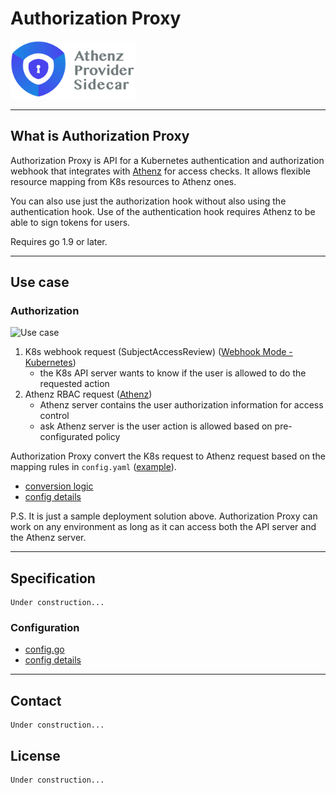 # Authorization Proxy

<img src="https://github.com/yahoojapan/authorization-proxy/raw/master/images/logo.png" width="200">

---

## What is Authorization Proxy
Authorization Proxy is API for a Kubernetes authentication and authorization webhook that integrates with
[Athenz](https://github.com/yahoo/athenz) for access checks. It allows flexible resource
mapping from K8s resources to Athenz ones.

You can also use just the authorization hook without also using the authentication hook.
Use of the authentication hook requires Athenz to be able to sign tokens for users.

Requires go 1.9 or later.

---

## Use case
### Authorization
![Use case](./doc/assets/use-case.png)

1. K8s webhook request (SubjectAccessReview) ([Webhook Mode - Kubernetes](https://kubernetes.io/docs/reference/access-authn-authz/webhook/))
	- the K8s API server wants to know if the user is allowed to do the requested action
2. Athenz RBAC request ([Athenz](http://www.athenz.io/))
	- Athenz server contains the user authorization information for access control
	- ask Athenz server is the user action is allowed based on pre-configurated policy

Authorization Proxy convert the K8s request to Athenz request based on the mapping rules in `config.yaml` ([example](./config/example_config.yaml)).
- [conversion logic](./doc/authorization-proxy-functional-overview.md)
- [config details](./doc/config-detail.md)

P.S. It is just a sample deployment solution above. Authorization Proxy can work on any environment as long as it can access both the API server and the Athenz server.

---

## Specification
```
Under construction...
```

### Configuration
- [config.go](./config/config.go)
- [config details](./doc/config-detail.md)

---

## Contact
```
Under construction...
```

## License
```
Under construction...
```

